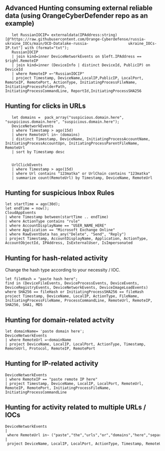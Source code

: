 ## Advanced Hunting consuming external reliable data (using OrangeCyberDefender repo as an example)


       let RussianIOCIP= externaldata(IPAddress:string)[@"https://raw.githubusercontent.com/Orange-Cyberdefense/russia-ukraine_IOCs/main/OCD-Datalake-russia-                  ukraine_IOCs-IP.txt"] with (format="txt");
       RussianIOCIP
       | join kind=inner DeviceNetworkEvents on $left.IPAddress == $right.RemoteIP
       | join kind=inner (DeviceInfo | distinct DeviceId, PublicIP) on DeviceId
       | where RemoteIP =~"RussianIOCIP"
       | project Timestamp, DeviceName,LocalIP,PublicIP, LocalPort, RemoteIP, RemotePort, ActionType, InitiatingProcessFileName, InitiatingProcessFolderPath,                  InitiatingProcessCommandLine, ReportId,InitiatingProcessSHA256


## Hunting for clicks in URLs


       let domains =  pack_array("suspicious.domain.here", "suspicious.domain.here", "suspicious.domain.here");
       DeviceNetworkEvents
       | where Timestamp > ago(15d)
       | where RemoteUrl in~ (domains)
       | distinct Timestamp, DeviceName, InitiatingProcessAccountName, InitiatingProcessAccountUpn, InitiatingProcessParentFileName, RemoteUrl
       | sort by Timestamp desc


       UrlClickEvents
       | where Timestamp > ago(15d)
       | where Url contains "123matka" or UrlChain contains "123matka"
       | summarize count(RemoteUrl) by Timestamp, DeviceName, RemoteUrl


## Hunting for suspicious Inbox Rules    

    let startTime = ago(30d);
    let endTime = now();
    CloudAppEvents
    | where Timestamp between(startTime .. endTime)
    | where ActionType contains "rule"
    | where AccountDisplayName == "USER_NAME_HERE"
    | where Application == "Microsoft Exchange Online"
    | where RawEventData has_any("Delete", "Send", "Reply")
    | project Timestamp, AccountDisplayName, Application, ActionType, AccountObjectId, IPAddress, IsExternalUser, IsImpersonated
  
 
## Hunting for hash-related activity
 
 Change the hash type according to your necessity / IOC. 
 
    let fileHash = "paste hash here";
    find in (DeviceFileEvents, DeviceProcessEvents, DeviceEvents, DeviceRegistryEvents, DeviceNetworkEvents, DeviceImageLoadEvents)
    where SHA256 == fileHash or InitiatingProcessSHA256 == fileHash
    project Timestamp, DeviceName, LocalIP, ActionType, FileName, InitiatingProcessFileName, ProcessCommandLine, RemoteUrl, RemoteIP, SHA256, SHA1, MD5
  
 
## Hunting for domain-related actvity
 
    let domainName= 'paste domain here';
    DeviceNetworkEvents
    | where RemoteUrl =~domainName
    | project DeviceName, LocalIP, LocalPort, ActionType, Timestamp, RemoteUrl, Protocol, RemoteIP, RemotePort
  
## Hunting for IP-related activity

    DeviceNetworkEvents
    | where RemoteIP == "paste remote IP here"
    | project Timestamp, DeviceName, LocalIP, LocalPort, RemoteUrl, RemoteIP, RemotePort, InitiatingProcessFileName, InitiatingProcessCommandLine
  
  
## Hunting for activity related to multiple URLs / IOCs

    DeviceNetworkEvents
    | where RemoteUrl in~ ("paste","the","urls","or","domains","here","separeted","by","commas")
    | project DeviceName, LocalIP, LocalPort, ActionType, Timestamp, RemoteUrl, Protocol, RemoteIP, RemotePort






